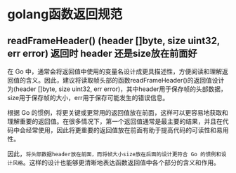 # golang函数返回规范

## readFrameHeader() (header []byte, size uint32, err error) 返回时 header 还是size放在前面好

在 Go 中，通常会将返回值中使用的变量名设计成更具描述性，方便阅读和理解返回值的含义。因此，建议将读取帧头部的函数readFrameHeader()的返回值设计为(header []byte, size uint32, err error)，其中header用于保存帧的头部数据，size用于保存帧的大小，err用于保存可能发生的错误信息。

根据 Go 的惯例，将更关键或更常用的返回值放在前面，这样可以更容易地获取和理解重要的返回值。在很多情况下，第一个返回值通常是最主要的结果，并且在代码中会经常使用，因此将更重要的返回值放在前面有助于提高代码的可读性和易用性。

因此，`将头部数据header放在前面，而将帧大小size放在后面的设计更符合 Go 的惯例和设计风格`。这样的设计也能够更清晰地表达函数返回值中各个部分的含义和作用。

